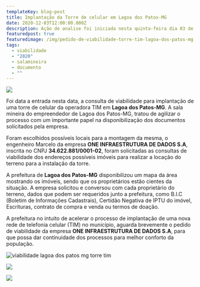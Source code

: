 ```yaml
---
templateKey: blog-post
title: Implantação da Torre de celular em Lagoa dos Patos-MG
date: 2020-12-03T12:00:00.000Z
description: Ação de analise foi iniciada nesta quinta-feira dia 03 de dezembro de 2020.
featuredpost: true
featuredimage: /img/pedido-de-viabilidade-torre-tim-lagoa-dos-patos-mg.jpg
tags:
  - viabilidade
  - "2020"
  - salamineira
  - documento
  - ""
---
```

![](/img/pedido-de-viabilidade-torre-tim-lagoa-dos-patos-mg.jpg)

Foi data a entrada nesta data, a consulta de viabilidade para implantação de uma torre de celular da operadora TIM em **Lagoa dos Patos-MG**. A sala mineira do empreendedor de Lagoa dos Patos-MG, tratou de agilizar o processo com um importante papel na disponibilização dos documentos solicitados pela empresa.

Foram escolhidos possíveis locais para a montagem da mesma, o engenheiro Marcelo da empresa **ONE INFRAESTRUTURA DE DADOS S.A**, inscrita no CNPJ **34.622.881/0001-02**, foram solicitadas as consultas de viabilidade dos endereços possíveis imóveis para realizar a locação do terreno para a instalação da torre.

A prefeitura de **Lagoa dos Patos-MG** disponibilizou um mapa da área mostrando os imóveis, sendo que os proprietários estão cientes da situação. A empresa solicitou e conversou com cada proprietário do terreno, dados que podem ser requeridos junto a prefeitura, como B.I.C (Boletim de Informações Cadastrais), Certidão Negativa de IPTU do imóvel, Escrituras, contrato de compra e venda ou termos de doação.

A prefeitura no intuito de acelerar o processo de implantação de uma nova rede de telefonia celular (TIM) no município, aguarda brevemente o pedido de viabilidade da empresa **ONE INFRAESTRUTURA DE DADOS S.A**, para que possa dar continuidade dos processos para melhor conforto da população.

![](/img/pedido-de-viabilidade-lagoa-dos-patos-mg-jose-goncalves-de-jesus.jpg "viabilidade lagoa dos patos mg torre tim")

![](/img/pedido-de-viabilidade-lagoa-dos-patos-mg-parte-geraldo-eleuterio-rabelo.jpg)

![](/img/pedido-de-viabilidade-lagoa-dos-patos-mg-willian-ricardo-maciel.jpg)